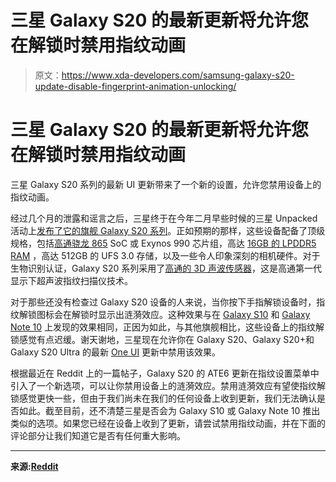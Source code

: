 # 三星 Galaxy S20 的最新更新将允许您在解锁时禁用指纹动画

> 原文：<https://www.xda-developers.com/samsung-galaxy-s20-update-disable-fingerprint-animation-unlocking/>

# 三星 Galaxy S20 的最新更新将允许您在解锁时禁用指纹动画

三星 Galaxy S20 系列的最新 UI 更新带来了一个新的设置，允许您禁用设备上的指纹动画。

经过几个月的泄露和谣言之后，三星终于在今年二月早些时候的三星 Unpacked 活动上[发布了它的旗舰 Galaxy S20 系列](https://www.xda-developers.com/samsung-galaxy-s20-specs-features-pricing-availability/)。正如预期的那样，这些设备配备了顶级规格，包括[高通骁龙 865](https://www.xda-developers.com/qualcomm-snapdragon-865-processor-specifications-features/) SoC 或 Exynos 990 芯片组，高达 [16GB 的 LPDDR5 RAM](https://www.xda-developers.com/samsung-galaxy-s20-ultra-16gb-ram/) ，高达 512GB 的 UFS 3.0 存储，以及一些令人印象深刻的相机硬件。对于生物识别认证，Galaxy S20 系列采用了[高通的 3D 声波传感器](https://www.xda-developers.com/tag/qualcomm-fingerprint-sensors/)，这是高通第一代显示下超声波指纹扫描仪技术。

对于那些还没有检查过 Galaxy S20 设备的人来说，当你按下手指解锁设备时，指纹解锁图标会在解锁时显示出涟漪效应。这种效果与在 [Galaxy S10](https://www.google.com/search?q=galaxy+s10+xda&rlz=1C1GCEA_enIN875IN875&oq=galaxy+s10+xda&aqs=chrome..69i57j0l6j69i60.5551j0j4&sourceid=chrome&ie=UTF-8) 和 [Galaxy Note 10](https://www.xda-developers.com/tag/samsung-galaxy-note-10/) 上发现的效果相同，正因为如此，与其他旗舰相比，这些设备上的指纹解锁感觉有点迟缓。谢天谢地，三星现在允许你在 Galaxy S20、Galaxy S20+和 Galaxy S20 Ultra 的最新 [One UI](https://www.xda-developers.com/tag/one-ui/) 更新中禁用该效果。

根据最近在 Reddit 上的一篇帖子，Galaxy S20 的 ATE6 更新在指纹设置菜单中引入了一个新选项，可以让你禁用设备上的涟漪效应。禁用涟漪效应有望使指纹解锁感觉更快一些，但由于我们尚未在我们的任何设备上收到更新，我们无法确认是否如此。截至目前，还不清楚三星是否会为 Galaxy S10 或 Galaxy Note 10 推出类似的选项。如果您已经在设备上收到了更新，请尝试禁用指纹动画，并在下面的评论部分让我们知道它是否有任何重大影响。

* * *

**来源:[Reddit](https://www.reddit.com/r/Galaxy_S20/comments/gozr28/bye_bye_ripple_effect_yes/)**
